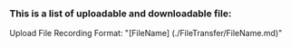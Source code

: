 ### This is a list of uploadable and downloadable file:

Upload File Recording Format:
"[FileName] (./FileTransfer/FileName.md)"
